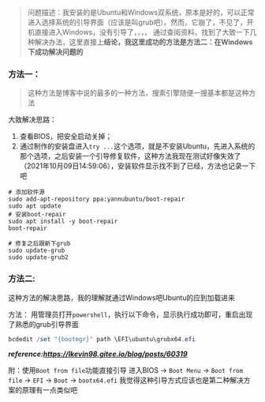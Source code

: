 > 问题描述：我安装的是Ubuntu和Windows双系统，原本是好的，可以正常进入选择系统的引导界面（应该是叫grub吧）。然而，它崩了，不见了，开机直接进入Windows，没有引导了，，，，
> 通过查阅资料，找到了大致一下几种解决办法，这里直接上**结论，我这里成功的方法是方法二：在Windows下成功解决问题的**



### 方法一：
> 这种方法是博客中说的最多的一种方法，搜索引擎随便一搜基本都是这种方法

大致解决思路：
1. 查看BIOS，把安全启动关掉；
2. 通过制作的安装盘进入`try ...`这个选项，就是不安装Ubuntu，先进入系统的那个选项，之后安装一个引导修复软件，这种方法我现在测试好像失效了（2021年10月09日14:59:06），安装软件显示找不到了已经，方法也记录一下吧
```
# 添加软件源
sudo add-apt-repository ppa:yannubuntu/boot-repair
sudo apt update
# 安装boot-repair
sudo apt install -y boot-repair
boot-repair

# 修复之后跟新下grub
sudo update-grub
sudo update-grub2
```

### 方法二:
这种方法的解决思路，我的理解就通过Windows吧Ubuntu的应到加载进来

方法：
用管理员打开`powershell`，执行以下命令，显示执行成功即可，重启出现了熟悉的grub引导界面
```powershell
bcdedit /set "{bootmgr}" path \EFI\ubuntu\grubx64.efi
```
***reference:https://lkevin98.gitee.io/blog/posts/60319***

附：使用`Boot from file`功能直接引导
进入BIOS -> `Boot Menu` -> `Boot from file` -> `EFI` -> `Boot` -> `bootx64.efi`
 我觉得这种引导方式应该也是第二种解决方案的原理有一点类似吧

